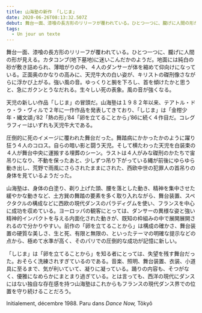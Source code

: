 ```yaml
---
title: 山海塾の新作 「しじま」
date: 2020-06-26T08:13:32.507Z
debut: 舞台一面、漆喰の長方形のリリーフが覆われている。ひとつ一つに、朧げに人間の形が見える。カタコンブ(地下墓地)に迷いこんだかのようだ。地面には純白の砂が敷き詰められ、薄暗がりの中、４人のダンサーが体を縮めて仰向けになっている。正面奥のかなりの高みに、天児牛大の白い姿が、キリストの磔刑像さながらに浮かび上がる。強い風の音。ゆっくりと腕を下ろし、首を傾けたかと思うと、急にガクンとうなだれる。生々しい死の表象。風の音が強くなる。
tags:
  - Un jour un texte
---
```

舞台一面、漆喰の長方形のリリーフが覆われている。ひとつ一つに、朧げに人間の形が見える。カタコンブ(地下墓地)に迷いこんだかのようだ。地面には純白の砂が敷き詰められ、薄暗がりの中、４人のダンサーが体を縮めて仰向けになっている。正面奥のかなりの高みに、天児牛大の白い姿が、キリストの磔刑像さながらに浮かび上がる。強い風の音。ゆっくりと腕を下ろし、首を傾けたかと思うと、急にガクンとうなだれる。生々しい死の表象。風の音が強くなる。

天児の新しい作品「しじま」の冒頭だ。山海塾は１９８２年以来、テアトル・ドゥ・ラ・ヴィルで２年に一作作品を発表してきており、「しじま」は「金柑少年・縄文頌」’82「熱の形」’84「卵を立てることから」’86に続く４作目だ。コレグラフィーはいずれも天児牛大である。

圧倒的に死のイメージに覆われた舞台だった。舞踏病にかかったかのように躍り狂う４人のコロス。自らの暗い影と闘う天児。そして横たわった天児を白装束の４人が舞台中央に運搬する埋葬のシーン。ラストは４人がみな磔刑のかたちで宙吊りになり、不動を保ったあと、少しずつ吊り下がっている縄が前後にゆらゆら動き出し、荒野で雨風にさらされたままにされた、西欧中世の犯罪人の首吊りの身体を見ているようだった。

山海塾は、身体の白塗り、剃り上げた頭、腰を落とした動き、精神を集中させた緩やかな動きなど、土方巽の舞踏の要素を多く取り入れながら、舞台装置、スペクタクルの構成などに西欧の現代ダンスのパラディグムを使い、フランスを中心に成功を収めている。ヨーロッパの観客にとっては、ダンサーの異様な姿と強い精神的インパクトを与える内面化された動きが、既知の枠組みの中で展開展開されるので分かりやすい。前作の「卵を立てることから」は構成の確かさ、舞台装置の硬質な美しさ、生と死、有限と無限の、といったテーマの明確な提示などの点から、極めて水準が高く、そのパリでの圧倒的な成功が記憶に新しい。

「しじま」は「卵を立てることから」を知る者にとっては、失望を残す舞台だった。おそらく洗練されすぎているのである。音楽、照明、舞台装置、衣装、小道具に至るまで、気が利いていて、凝りに凝っている。踊りの内容も、そつがなく、優雅になめらかにまとまり過ぎている。とは言っても、西洋の現代にダンスにはない独自な存在感を持つ山海塾はこれからもフランスの現代ダンス界での位置を守り続けることだろう。

Initialement, décembre 1988. Paru dans *Dance Now,* Tôkyô